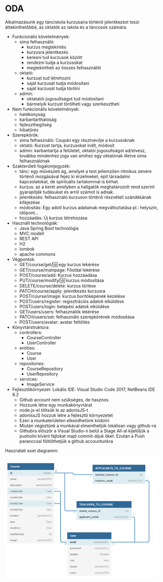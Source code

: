 # ODA 
Alkalmazásunk egy tánciskola kurzusaira történő jelentkezést teszi áttekinthetőbbé, az oktatók az iskola és a táncosok számára.
* Funkcionális követelmények:
	* sima felhasználó:
		* kurzus megtekintés
		* kurzusra jelentkezés
		* keresni tud kurzusok között
		* rendezni tudja a kurzusokat
		* megtekintheti az összes felhasználót
	* oktató:
		* kurzust tud létrehozni
		* saját kurzusát tudja módosítani
		* saját kurzusát tudja törölni
	* admin:
		* oktatatói jogosultságot tud módosítani
		* bármelyik kurzust törölheti vagy szerkesztheti
* Nem funkcionális követelmények:
	* hatékonyság
	* karbantarthatóság
	* fejleszthegőség
	* hibatűrés
* Szerepkörök:
	* sima felhasználó: Csupán egy résztvevője a kurzusoknak
	* oktató: Kurzust tartja, kurzusokat indít, módosít
	* admin: karbantartja a felületet, oktatói jogosultságot ad/elvesz,
	 továbba mindenhez joga van amihez egy oktatónak illetve sima felhasználónak
* Szakterületi fogalomjegyzék:
	* tánc: egy művészeti ág, amelyet a test jellemzően ritmikus zenére történő mozgásával fejez ki érzelmeket, épít társadalmi kapcsolatokat, de spirituális tartalommal is bírhat. 
	* kurzus: az a keret amelyben a hallgatók meghatározott rend szerint gyarapítják tudásukat és arról számot is adnak.
	* jelentkezés: felhasználó kurzuson történő részvételi szándékának kifejezése
	* módosítás: Egy adott kurzus adatainak megváltoztatása pl.: helyszín, időpont...
	* hozzáadás: Új kurzus létrehozása
* Használt technológiák:
	* Java Spring Boot technológia 
	* MVC modell
	* REST API
	* H2
	* lombok
	* apache commons
* Végpontok:
	* GET/course/get/:id: egy kurzus lekérése
	* GET/course/mainpage: Főoldal lekérése
	* POST/course/add: Kurzus hozzáadása
	* PUT/course/modify/:id: kurzus módosítása
	* DELETE/course/delete: kurzus törlése
	* PATCH/course/apply: jelentkezés kurzusra
	* POST/course/image: kurzus borítóképének kezelése
	* POST/users/register: regisztrációs adatok elküldése
	* POST/users/login: belepési adatok elküldése
	* GET/users/users: felhasználók lekérése
	* PATCH/users/set: felhasználó szerepkörének módosítása
	* POST/users/avatar: avatar feltöltés
* Könyvtárstruktúra:
	* controllers:
		* CourseController
		* UserController
	* entities:
		* Course
		* User
	* repositories:
		* CourseRepository
		* UserRepository
	* services:
		* ImageService
* Fejlesztőkörnyezet:
Lokális IDE: Visual Studio Code 2017, NetBeans IDE 8.2
	* Github account nem szükséges, de hasznos
	* Hozzunk létre egy munkakönyvtárat
	* node.js-el töltsük le az adonisJS-t
	* adonissJS hozzuk létre a fejlesztő környezetet
	* Ezen a munkaterületen elkezdhetünk kódolni
	* Miután végeztünk a munkával elmenthetjük lokálisan vagy github-ra
	* Githubra először a Visual Studio-n belül a Stage All-al kijelöljük a pusholni kívánt fájlokat majd commit-áljuk őket. Ezután a Push paranccsal föltölthetjük a github accountunkra

Használati eset diagramm:


	
![uml diagram]( sekvencia.png)
